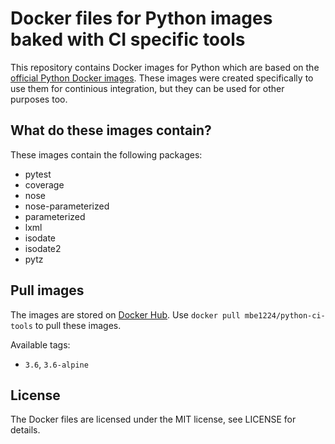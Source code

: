 # Docker files for Python images baked with CI specific tools

This repository contains Docker images for Python which are based on the [official Python Docker images](https://hub.docker.com/r/_/python/). These images were created specifically to use them for continious integration, but they can be used for other purposes too.

## What do these images contain?
These images contain the following packages:
* pytest
* coverage
* nose
* nose-parameterized
* parameterized
* lxml
* isodate
* isodate2
* pytz

## Pull images

The images are stored on [Docker Hub](https://hub.docker.com/r/mbe1224/python-ci-tools/). Use `docker pull mbe1224/python-ci-tools` to pull these images.

Available tags:

* `3.6`, `3.6-alpine`

## License

The Docker files are licensed under the MIT license, see LICENSE for details.
